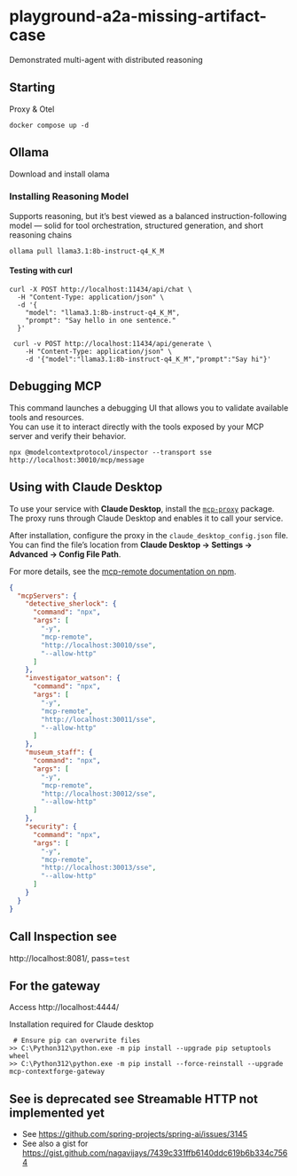 # playground-a2a-missing-artifact-case

Demonstrated multi-agent with distributed reasoning 

## Starting

Proxy & Otel

```shell
docker compose up -d
```

## Ollama

Download and install olama

### Installing Reasoning Model

Supports reasoning, but it’s best viewed as a balanced 
instruction-following model — solid for tool orchestration, 
structured generation, and short reasoning chains

```shell
ollama pull llama3.1:8b-instruct-q4_K_M
```


#### Testing with curl

```shell
curl -X POST http://localhost:11434/api/chat \
  -H "Content-Type: application/json" \
  -d '{
    "model": "llama3.1:8b-instruct-q4_K_M",
    "prompt": "Say hello in one sentence."
  }'
```

```shell
 curl -v POST http://localhost:11434/api/generate \
    -H "Content-Type: application/json" \
    -d '{"model":"llama3.1:8b-instruct-q4_K_M","prompt":"Say hi"}'
```

## Debugging MCP

This command launches a debugging UI that allows you to validate available tools and resources.  
You can use it to interact directly with the tools exposed by your MCP server and verify their behavior.


```shell
npx @modelcontextprotocol/inspector --transport sse http://localhost:30010/mcp/message
```


## Using with Claude Desktop

To use your service with **Claude Desktop**, install the [`mcp-proxy`](https://www.npmjs.com/package/mcp-remote) package.  
The proxy runs through Claude Desktop and enables it to call your service.

After installation, configure the proxy in the `claude_desktop_config.json` file.  
You can find the file’s location from **Claude Desktop → Settings → Advanced → Config File Path**.

For more details, see the [mcp-remote documentation on npm](https://www.npmjs.com/package/mcp-remote).


```json
{
  "mcpServers": {
    "detective_sherlock": {
      "command": "npx",
      "args": [
        "-y",
        "mcp-remote",
        "http://localhost:30010/sse",
        "--allow-http"
      ]
    },
    "investigator_watson": {
      "command": "npx",
      "args": [
        "-y",
        "mcp-remote",
        "http://localhost:30011/sse",
        "--allow-http"
      ]
    },
    "museum_staff": {
      "command": "npx",
      "args": [
        "-y",
        "mcp-remote",
        "http://localhost:30012/sse",
        "--allow-http"
      ]
    },
    "security": {
      "command": "npx",
      "args": [
        "-y",
        "mcp-remote",
        "http://localhost:30013/sse",
        "--allow-http"
      ]
    }
  }
}
```

## Call Inspection see

http://localhost:8081/, pass=`test`

## For the gateway 

Access http://localhost:4444/

Installation required for Claude desktop

```shell
 # Ensure pip can overwrite files
>> C:\Python312\python.exe -m pip install --upgrade pip setuptools wheel
>> C:\Python312\python.exe -m pip install --force-reinstall --upgrade mcp-contextforge-gateway
```

## See is deprecated see Streamable HTTP not implemented yet
- See https://github.com/spring-projects/spring-ai/issues/3145
- See also a gist for https://gist.github.com/nagavijays/7439c331ffb6140ddc619b6b334c7564